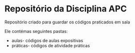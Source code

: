 # Repositório da Disciplina APC

Repositório criado para guardar os códigos praticados em sala

Ele contémas seguintes pastas:
* aulas- códigos de aulas expositivas
* práticas- códigos de atividade práticas

